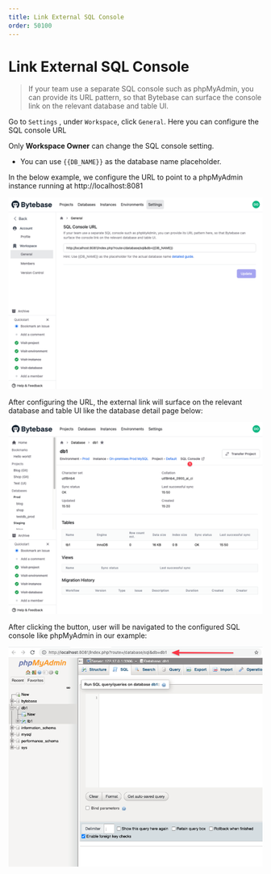 ```yaml
---
title: Link External SQL Console
order: 50100
---
```


# Link External SQL Console

> If your team use a separate SQL console such as phpMyAdmin, you can provide its URL pattern, so that Bytebase can surface the console link on the relevant database and table UI.

Go to `Settings` , under `Workspace`, click `General`. Here you can configure the SQL console URL

<hint-block type="warning">

Only **Workspace Owner** can change the SQL console setting.

</hint-block>

- You can use `{{DB_NAME}}` as the database name placeholder.

In the below example, we configure the URL to point to a phpMyAdmin instance running at http://localhost:8081

![setting-console](/static/docs-assets/setting-console.png)

After configuring the URL, the external link will surface on the relevant database and table UI like the database detail page below:

![sql-console-link](/static/docs-assets/sql-console-link.png)

After clicking the button, user will be navigated to the configured SQL console like phpMyAdmin in our example:

![{{DB_NAME}} is replaced by the actual database name](/static/docs-assets/php-my-admin.png)
